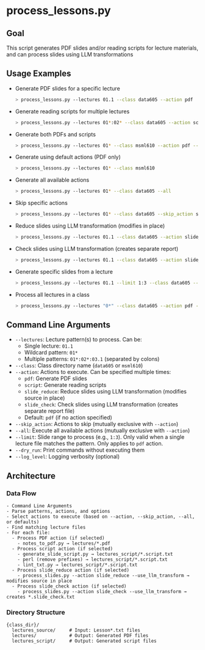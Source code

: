 # process_lessons.py

## Goal

This script generates PDF slides and/or reading scripts for lecture materials, and
can process slides using LLM transformations

## Usage Examples

- Generate PDF slides for a specific lecture
  ```bash
  > process_lessons.py --lectures 01.1 --class data605 --action pdf
  ```

- Generate reading scripts for multiple lectures
  ```bash
  > process_lessons.py --lectures 01*:02* --class data605 --action script
  ```

- Generate both PDFs and scripts
  ```bash
  > process_lessons.py --lectures 01* --class msml610 --action pdf --action script
  ```

- Generate using default actions (PDF only)
  ```bash
  > process_lessons.py --lectures 01* --class msml610
  ```

- Generate all available actions
  ```bash
  > process_lessons.py --lectures 01* --class data605 --all
  ```

- Skip specific actions
  ```bash
  > process_lessons.py --lectures 01* --class data605 --skip_action script
  ```

- Reduce slides using LLM transformation (modifies in place)
  ```bash
  > process_lessons.py --lectures 01.1 --class data605 --action slide_reduce
  ```

- Check slides using LLM transformation (creates separate report)
  ```bash
  > process_lessons.py --lectures 01.1 --class data605 --action slide_check
  ```

- Generate specific slides from a lecture
  ```bash
  > process_lessons.py --lectures 01.1 --limit 1:3 --class data605 --action pdf
  ```

- Process all lectures in a class
  ```bash
  > process_lessons.py --lectures "0*" --class data605 --action pdf --action script
  ```

## Command Line Arguments

- `--lectures`: Lecture pattern(s) to process. Can be:
  - Single lecture: `01.1`
  - Wildcard pattern: `01*`
  - Multiple patterns: `01*:02*:03.1` (separated by colons)
- `--class`: Class directory name (`data605` or `msml610`)
- `--action`: Actions to execute. Can be specified multiple times:
  - `pdf`: Generate PDF slides
  - `script`: Generate reading scripts
  - `slide_reduce`: Reduce slides using LLM transformation (modifies source in
    place)
  - `slide_check`: Check slides using LLM transformation (creates separate
    report file)
  - Default: `pdf` (if no action specified)
- `--skip_action`: Actions to skip (mutually exclusive with `--action`)
- `--all`: Execute all available actions (mutually exclusive with `--action`)
- `--limit`: Slide range to process (e.g., `1:3`). Only valid when a single
  lecture file matches the pattern. Only applies to `pdf` action.
- `--dry_run`: Print commands without executing them
- `--log_level`: Logging verbosity (optional)

## Architecture

### Data Flow

```
- Command Line Arguments
- Parse patterns, actions, and options
- Select actions to execute (based on --action, --skip_action, --all, or defaults)
- Find matching lecture files
- For each file:
  - Process PDF action (if selected)
    - notes_to_pdf.py → lectures/*.pdf
  - Process script action (if selected)
    - generate_slide_script.py → lectures_script/*.script.txt
    - perl (remove prefixes) → lectures_script/*.script.txt
    - lint_txt.py → lectures_script/*.script.txt
  - Process slide_reduce action (if selected)
    - process_slides.py --action slide_reduce --use_llm_transform → modifies source in place
  - Process slide_check action (if selected)
    - process_slides.py --action slide_check --use_llm_transform → creates *.slide_check.txt
```

### Directory Structure

```
{class_dir}/
  lectures_source/     # Input: Lesson*.txt files
  lectures/            # Output: Generated PDF files
  lectures_script/     # Output: Generated script files
```
